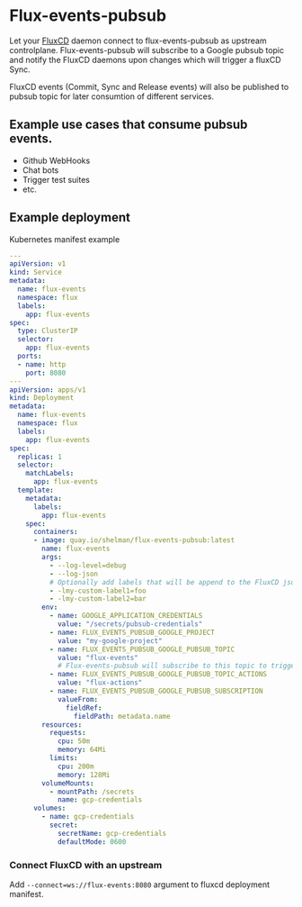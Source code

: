 # Flux-events-pubsub

Let your [FluxCD](https://fluxcd.io) daemon connect to flux-events-pubsub as
upstream controlplane. Flux-events-pubsub will subscribe to a Google pubsub topic
and notify the FluxCD daemons upon changes which will trigger a fluxCD Sync.

FluxCD events (Commit, Sync and Release events) will also be published to pubsub topic
for later consumtion of different services.

## Example use cases that consume pubsub events.
- Github WebHooks
- Chat bots
- Trigger test suites
- etc.

## Example deployment

Kubernetes manifest example
```yaml
---
apiVersion: v1
kind: Service
metadata:
  name: flux-events
  namespace: flux
  labels:
    app: flux-events
spec:
  type: ClusterIP
  selector:
    app: flux-events
  ports:
  - name: http
    port: 8080
---
apiVersion: apps/v1
kind: Deployment
metadata:
  name: flux-events
  namespace: flux
  labels:
    app: flux-events
spec:
  replicas: 1
  selector:
    matchLabels:
      app: flux-events
  template:
    metadata:
      labels:
        app: flux-events
    spec:
      containers:
      - image: quay.io/shelman/flux-events-pubsub:latest
        name: flux-events
        args:
          - --log-level=debug
          - --log-json
          # Optionally add labels that will be append to the FluxCD json payload event.
          - -lmy-custom-label1=foo
          - -lmy-custom-label2=bar
        env:
          - name: GOOGLE_APPLICATION_CREDENTIALS
            value: "/secrets/pubsub-credentials"
          - name: FLUX_EVENTS_PUBSUB_GOOGLE_PROJECT
            value: "my-google-project"
          - name: FLUX_EVENTS_PUBSUB_GOOGLE_PUBSUB_TOPIC
            value: "flux-events"
            # Flux-events-pubsub will subscribe to this topic to trigger FluxCD Sync Actions.
          - name: FLUX_EVENTS_PUBSUB_GOOGLE_PUBSUB_TOPIC_ACTIONS
            value: "flux-actions"
          - name: FLUX_EVENTS_PUBSUB_GOOGLE_PUBSUB_SUBSCRIPTION
            valueFrom:
              fieldRef:
                fieldPath: metadata.name
        resources:
          requests:
            cpu: 50m
            memory: 64Mi
          limits:
            cpu: 200m
            memory: 128Mi
        volumeMounts:
          - mountPath: /secrets
            name: gcp-credentials
      volumes:
        - name: gcp-credentials
          secret:
            secretName: gcp-credentials
            defaultMode: 0600
```

### Connect FluxCD with an upstream
Add `--connect=ws://flux-events:8080` argument to fluxcd deployment manifest.
